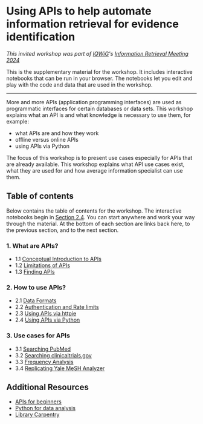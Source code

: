 # Using APIs to help automate information retrieval for evidence identification

_This invited workshop was part of [IQWiG](https://www.iqwig.de/en/)'s [Information Retrieval Meeting 2024](https://www.iqwig.de/en/events/information-retrieval-meeting/)_

This is the supplementary material for the workshop. It includes interactive notebooks that can be run in your browser. The notebooks let you edit and play with the code and data that are used in the workshop. 

---

More and more APIs (application programming interfaces) are used as programmatic interfaces for certain databases or data sets. This workshop explains what an API is and what knowledge is necessary to use them, for example:

 - what APIs are and how they work
 - offline versus online APIs
 - using APIs via Python

The focus of this workshop is to present use cases especially for APIs that are already available. This workshop explains what API use cases exist, what they are used for and how average information specialist can use them. 

## Table of contents

Below contains the table of contents for the workshop. The interactive notebooks begin in [Section 2.4](2-how/2-4-using-apis-via-python.ipynb). You can start anywhere and work your way through the material. At the bottom of each section are links back here, to the previous section, and to the next section.

### 1. What are APIs?

 - 1.1 [Conceptual Introduction to APIs](1-what/1-1-conceptual-introduction.md)
 - 1.2 [Limitations of APIs](1-what/1-2-limitations-of-apis.md)
 - 1.3 [Finding APIs](1-what/1-3-finding-apis.md)

### 2. How to use APIs?

 - 2.1 [Data Formats](2-how/2-1-data-formats.md)
 - 2.2 [Authentication and Rate limits](2-how/2-2-authentication-and-rate-limits.md)
 - 2.3 [Using APIs via httpie](2-how/2-3-using-apis-via-httpie.md)
 - 2.4 [Using APIs via Python](2-how/2-4-using-apis-via-python.ipynb)

### 3. Use cases for APIs

 - 3.1 [Searching PubMed](3-use-cases/3-1-searching-pubmed.ipynb)
 - 3.2 [Searching clinicaltrials.gov](3-use-cases/3-2-searching-clinicaltrials-gov.ipynb)
 - 3.3 [Frequency Analysis](3-use-cases/3-3-frequency-analysis.ipynb)
 - 3.4 [Replicating Yale MeSH Analyzer](3-use-cases/3-4-replicating-yale-mesh-analyzer.ipynb)

## Additional Resources

 - [APIs for beginners](https://www.freecodecamp.org/news/what-is-an-api-in-english-please-b880a3214a82/)
 - [Python for data analysis](https://www.freecodecamp.org/learn/data-analysis-with-python/)
 - [Library Carpentry](https://librarycarpentry.org/lc-python-intro/index.html)


